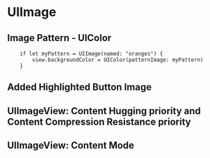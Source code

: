 # UIImage

## Image Pattern - UIColor

        if let myPattern = UIImage(named: "oranges") {
            view.backgroundColor = UIColor(patternImage: myPattern)
        }

## Added Highlighted Button Image

## UIImageView: Content Hugging priority and Content Compression Resistance priority

## UIImageView: Content Mode
